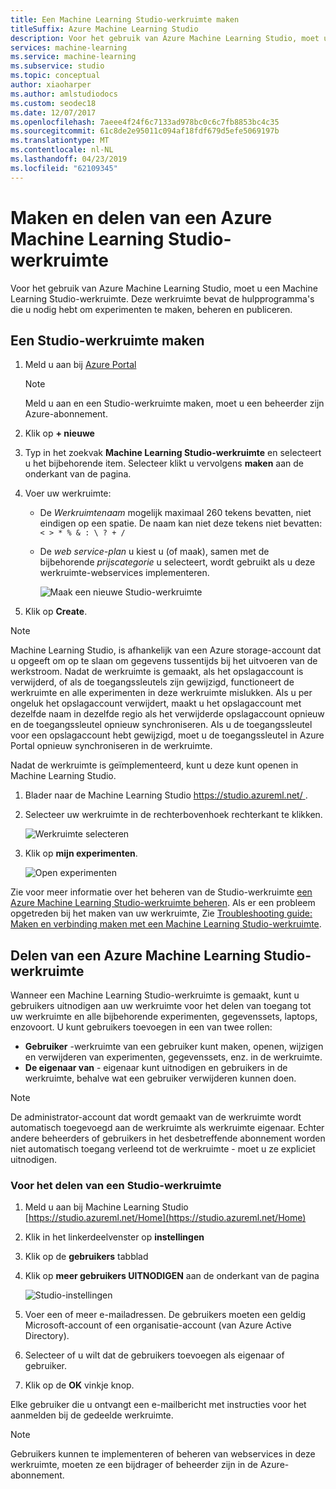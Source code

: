 ```yaml
---
title: Een Machine Learning Studio-werkruimte maken
titleSuffix: Azure Machine Learning Studio
description: Voor het gebruik van Azure Machine Learning Studio, moet u een Machine Learning Studio-werkruimte. Deze werkruimte bevat de hulpprogramma's die u nodig hebt om experimenten te maken, beheren en publiceren.
services: machine-learning
ms.service: machine-learning
ms.subservice: studio
ms.topic: conceptual
author: xiaoharper
ms.author: amlstudiodocs
ms.custom: seodec18
ms.date: 12/07/2017
ms.openlocfilehash: 7aeee4f24f6c7133ad978bc0c6c7fb8853bc4c35
ms.sourcegitcommit: 61c8de2e95011c094af18fdf679d5efe5069197b
ms.translationtype: MT
ms.contentlocale: nl-NL
ms.lasthandoff: 04/23/2019
ms.locfileid: "62109345"
---
```

# <a name="create-and-share-an-azure-machine-learning-studio-workspace"></a>Maken en delen van een Azure Machine Learning Studio-werkruimte

Voor het gebruik van Azure Machine Learning Studio, moet u een Machine Learning Studio-werkruimte. Deze werkruimte bevat de hulpprogramma's die u nodig hebt om experimenten te maken, beheren en publiceren.

## <a name="create-a-studio-workspace"></a>Een Studio-werkruimte maken

1. Meld u aan bij [Azure Portal](https://portal.azure.com/)

    > [!NOTE]
    > Meld u aan en een Studio-werkruimte maken, moet u een beheerder zijn Azure-abonnement. 
    >
    > 

2. Klik op **+ nieuwe**

3. Typ in het zoekvak **Machine Learning Studio-werkruimte** en selecteert u het bijbehorende item. Selecteer klikt u vervolgens **maken** aan de onderkant van de pagina.

4. Voer uw werkruimte:

   - De *Werkruimtenaam* mogelijk maximaal 260 tekens bevatten, niet eindigen op een spatie. De naam kan niet deze tekens niet bevatten: `< > * % & : \ ? + /`
   - De *web service-plan* u kiest u (of maak), samen met de bijbehorende *prijscategorie* u selecteert, wordt gebruikt als u deze werkruimte-webservices implementeren.

     ![Maak een nieuwe Studio-werkruimte](./media/create-workspace/create-new-workspace.png)

5. Klik op **Create**.

> [!NOTE]
> Machine Learning Studio, is afhankelijk van een Azure storage-account dat u opgeeft om op te slaan om gegevens tussentijds bij het uitvoeren van de werkstroom. Nadat de werkruimte is gemaakt, als het opslagaccount is verwijderd, of als de toegangssleutels zijn gewijzigd, functioneert de werkruimte en alle experimenten in deze werkruimte mislukken.
Als u per ongeluk het opslagaccount verwijdert, maakt u het opslagaccount met dezelfde naam in dezelfde regio als het verwijderde opslagaccount opnieuw en de toegangssleutel opnieuw synchroniseren. Als u de toegangssleutel voor een opslagaccount hebt gewijzigd, moet u de toegangssleutel in Azure Portal opnieuw synchroniseren in de werkruimte.

Nadat de werkruimte is geïmplementeerd, kunt u deze kunt openen in Machine Learning Studio.

1. Blader naar de Machine Learning Studio [ https://studio.azureml.net/ ](https://studio.azureml.net/).

2. Selecteer uw werkruimte in de rechterbovenhoek rechterkant te klikken.

    ![Werkruimte selecteren](./media/create-workspace/open-workspace.png)

3. Klik op **mijn experimenten**.

    ![Open experimenten](./media/create-workspace/my-experiments.png)

Zie voor meer informatie over het beheren van de Studio-werkruimte [een Azure Machine Learning Studio-werkruimte beheren](manage-workspace.md).
Als er een probleem opgetreden bij het maken van uw werkruimte, Zie [Troubleshooting guide: Maken en verbinding maken met een Machine Learning Studio-werkruimte](troubleshooting-creating-ml-workspace.md).


## <a name="share-an-azure-machine-learning-studio-workspace"></a>Delen van een Azure Machine Learning Studio-werkruimte
Wanneer een Machine Learning Studio-werkruimte is gemaakt, kunt u gebruikers uitnodigen aan uw werkruimte voor het delen van toegang tot uw werkruimte en alle bijbehorende experimenten, gegevenssets, laptops, enzovoort. U kunt gebruikers toevoegen in een van twee rollen:

* **Gebruiker** -werkruimte van een gebruiker kunt maken, openen, wijzigen en verwijderen van experimenten, gegevenssets, enz. in de werkruimte.
* **De eigenaar van** - eigenaar kunt uitnodigen en gebruikers in de werkruimte, behalve wat een gebruiker verwijderen kunnen doen.

> [!NOTE]
> De administrator-account dat wordt gemaakt van de werkruimte wordt automatisch toegevoegd aan de werkruimte als werkruimte eigenaar. Echter andere beheerders of gebruikers in het desbetreffende abonnement worden niet automatisch toegang verleend tot de werkruimte - moet u ze expliciet uitnodigen.
> 
> 

### <a name="to-share-a-studio-workspace"></a>Voor het delen van een Studio-werkruimte

1. Meld u aan bij Machine Learning Studio [https://studio.azureml.net/Home](https://studio.azureml.net/Home)

2. Klik in het linkerdeelvenster op **instellingen**

3. Klik op de **gebruikers** tabblad

4. Klik op **meer gebruikers UITNODIGEN** aan de onderkant van de pagina

    ![Studio-instellingen](./media/create-workspace/settings.png)

5. Voer een of meer e-mailadressen. De gebruikers moeten een geldig Microsoft-account of een organisatie-account (van Azure Active Directory).

6. Selecteer of u wilt dat de gebruikers toevoegen als eigenaar of gebruiker.

7. Klik op de **OK** vinkje knop.

Elke gebruiker die u ontvangt een e-mailbericht met instructies voor het aanmelden bij de gedeelde werkruimte.

> [!NOTE]
> Gebruikers kunnen te implementeren of beheren van webservices in deze werkruimte, moeten ze een bijdrager of beheerder zijn in de Azure-abonnement. 



